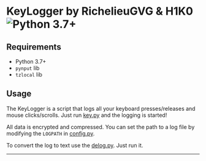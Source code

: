 # KeyLogger by RichelieuGVG & H1K0 ![Python 3.7+](https://img.shields.io/badge/Python-3.7+-blue.svg)

## Requirements

- Python 3.7+
- `pynput` lib
- `tzlocal` lib

## Usage

The KeyLogger is a script that logs all your keyboard presses/releases and mouse clicks/scrolls. Just run [key.py](key.py) and the logging is started!

All data is encrypted and compressed. You can set the path to a log file by modifying the `LOGPATH` in [config.py](config.py).

To convert the log to text use the [delog.py](delog.py). Just run it.

---
